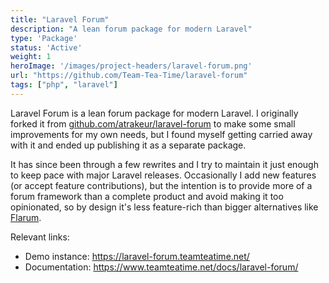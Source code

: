 ```yaml
---
title: "Laravel Forum"
description: "A lean forum package for modern Laravel"
type: 'Package'
status: 'Active'
weight: 1
heroImage: '/images/project-headers/laravel-forum.png'
url: "https://github.com/Team-Tea-Time/laravel-forum"
tags: ["php", "laravel"]
---
```


Laravel Forum is a lean forum package for modern Laravel. I originally forked it from [github.com/atrakeur/laravel-forum](https://github.com/atrakeur/laravel-forum) to make some small improvements for my own needs, but I found myself getting carried away with it and ended up publishing it as a separate package.

It has since been through a few rewrites and I try to maintain it just enough to keep pace with major Laravel releases. Occasionally I add new features (or accept feature contributions), but the intention is to provide more of a forum framework than a complete product and avoid making it too opinionated, so by design it's less feature-rich than bigger alternatives like [Flarum](https://flarum.org/). 

Relevant links:

* Demo instance: https://laravel-forum.teamteatime.net/
* Documentation: https://www.teamteatime.net/docs/laravel-forum/
